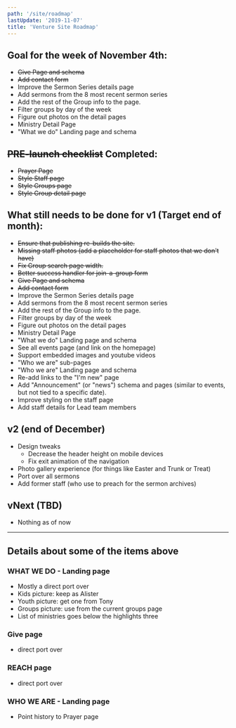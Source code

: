 ```yaml
---
path: '/site/roadmap'
lastUpdate: '2019-11-07'
title: 'Venture Site Roadmap'
---
```


## Goal for the week of November 4th:

-   ~~Give Page and schema~~
-   ~~Add contact form~~
-   Improve the Sermon Series details page
-   Add sermons from the 8 most recent sermon series
-   Add the rest of the Group info to the page.
-   Filter groups by day of the week
-   Figure out photos on the detail pages
-   Ministry Detail Page
-   "What we do" Landing page and schema

## ~~PRE-launch checklist~~ Completed:

-   ~~Prayer Page~~
-   ~~Style Staff page~~
-   ~~Style Groups page~~
-   ~~Style Group detail page~~

## What still needs to be done for v1 (Target end of month):

-   ~~Ensure that publishing re-builds the site.~~
-   ~~Missing staff photos (add a placeholder for staff photos that we don't have)~~
-   ~~Fix Group search page width.~~
-   ~~Better success handler for join-a-group form~~
-   ~~Give Page and schema~~
-   ~~Add contact form~~
-   Improve the Sermon Series details page
-   Add sermons from the 8 most recent sermon series
-   Add the rest of the Group info to the page.
-   Filter groups by day of the week
-   Figure out photos on the detail pages
-   Ministry Detail Page
-   "What we do" Landing page and schema
-   See all events page (and link on the homepage)
-   Support embedded images and youtube videos
-   "Who we are" sub-pages
-   "Who we are" Landing page and schema
-   Re-add links to the "I'm new" page
-   Add "Announcement" (or "news") schema and pages (similar to events, but not tied to a specific date).
-   Improve styling on the staff page
-   Add staff details for Lead team members

## v2 (end of December)

-   Design tweaks
    -   Decrease the header height on mobile devices
    -   Fix exit animation of the navigation
-   Photo gallery experience (for things like Easter and Trunk or Treat)
-   Port over all sermons
-   Add former staff (who use to preach for the sermon archives)

## vNext (TBD)

-   Nothing as of now

---

## Details about some of the items above

### WHAT WE DO - Landing page

-   Mostly a direct port over
-   Kids picture: keep as Alister
-   Youth picture: get one from Tony
-   Groups picture: use from the current groups page
-   List of ministries goes below the highlights three

### Give page

-   direct port over

### REACH page

-   direct port over

### WHO WE ARE - Landing page

-   Point history to Prayer page
